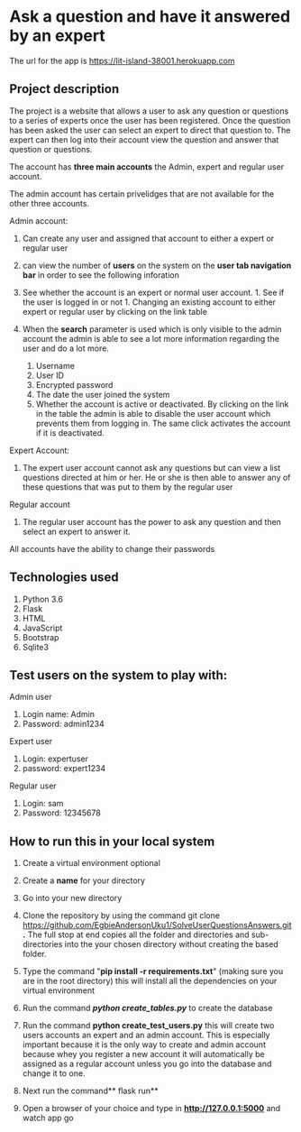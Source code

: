

# Ask a question and have it  answered by an expert
The url for the app is https://lit-island-38001.herokuapp.com

## Project description
The project is a website that allows a user to ask any question or questions to a series of experts once the user has been registered. Once the question has been asked the user can select an expert to direct that question to. The expert can then log into their account view the question and answer that question or questions.

The account has **three main accounts** the Admin, expert and regular user account. 

The admin account has certain privelidges that are not available for the other three accounts.

Admin account:
1. Can create any user and assigned that account to either a expert or regular user
1.  can view the number of **users** on the system on the **user tab navigation bar** in order to see the following inforation

  1.  See whether the account is an expert or normal user account. 
	1. See if the user is logged in or not
	1. Changing an existing account to either expert or regular user by clicking on the link table
1.  When the **search** parameter is used which is only visible to the admin account the admin is able to see a lot more information regarding the user and do a lot more.
	1. Username
	1. User ID
	1. Encrypted password
	1. The date the user joined the system
	1. Whether the account is active or deactivated. By clicking on the link in the table the admin is able to disable the user account which prevents them from logging in. The same click activates the account if it is deactivated.

Expert Account:
1. The expert user account cannot ask any questions but can view a list questions directed at him or her. He or she is then able to answer any of these questions that was put to them by the regular user

Regular account
1. The regular user account has the power to ask any question and then select an expert to answer it.

All accounts have the ability to change their passwords

## Technologies used
1. Python 3.6
1. Flask
1. HTML
1. JavaScript
1. Bootstrap
1. Sqlite3

## Test users on the system to play with:
Admin user
1. Login name: Admin
1. Password: admin1234

Expert user
1. Login: expertuser
1. password: expert1234

Regular user
1. Login: sam
1. Password: 12345678



## How to run this in your local system
1. Create a virtual environment optional
1. Create a **name** for your directory
1. Go into your new directory
1. Clone the repository by using the command git clone https://github.com/EgbieAndersonUku1/SolveUserQuestionsAnswers.git **.** The full stop at end copies all the folder and directories and sub-directories into the your chosen directory without creating the based folder.
1. Type the command "**pip install -r requirements.txt**" (making sure you are in the root directory) this will install all the dependencies on your virtual environment

1. Run the command ***python create_tables.py*** to create the database
1. Run the command **python create_test_users.py** this will create two users accounts an expert and an admin account. This is especially important because it is the only way to create and admin account because whey you register a new account it will automatically be assigned as a regular account unless you go into the database and change it to one.
1. Next run the command** flask run**
1. Open a browser of your choice and type in **http://127.0.0.1:5000** and watch app go



